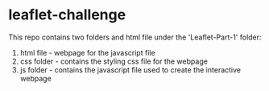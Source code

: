 # leaflet-challenge
This repo contains two folders and html file under the 'Leaflet-Part-1' folder: <br/>
1. html file - webpage for the javascript file
2. css folder - contains the styling css file for the webpage
3. js folder - contains the javascript file used to create the interactive webpage
